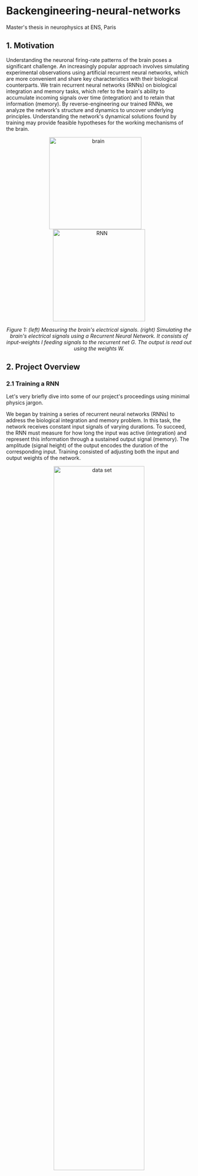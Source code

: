 # Backengineering-neural-networks
Master's thesis in neurophysics at ENS, Paris

## **1. Motivation**

Understanding the neuronal firing-rate patterns of the brain poses a significant challenge. An increasingly popular approach involves simulating experimental observations using artificial recurrent neural networks, which are more convenient and share key characteristics with their biological counterparts. We train recurrent neural networks (RNNs) on biological integration and memory tasks, which refer to the brain's ability to accumulate incoming signals over time (integration) and to retain that information (memory). By reverse-engineering our trained RNNs, we analyze the network's structure and dynamics to uncover underlying principles. Understanding the network's dynamical solutions found by training may provide feasible hypotheses for the working mechanisms of the brain.

<p align="center">
  <img src="https://github.com/user-attachments/assets/45b3f5d8-692c-4bbf-af47-5ac4bb128696" 
       alt="brain" height="250", style="margin-right:20px;">
  <img src="https://github.com/user-attachments/assets/54c92a1e-f4bf-4d6c-9990-5ef206f5dea7" 
       alt="RNN" height="250">
</p>

<p align="center">
  <em>Figure 1: (left) Measuring the brain's electrical signals. (right) Simulating the brain's electrical signals using a Recurrent Neural Network. It consists of input-weights I feeding signals to the recurrent net G. The output is read out using the weights W.</em>
</p>


## **2. Project Overview**

### **2.1 Training a RNN**

Let's very briefly dive into some of our project's proceedings using minimal physics jargon.

We began by training a series of recurrent neural networks (RNNs) to address the biological integration and memory problem. In this task, the network receives constant input signals of varying durations. To succeed, the RNN must measure for how long the input was active (integration) and represent this information through a sustained output signal (memory). The amplitude (signal height) of the output encodes the duration of the corresponding input. Training consisted of adjusting both the input and output weights of the network.

<p align="center">
  <img src="https://github.com/user-attachments/assets/22ca8b96-d2f7-4dbe-af2f-ddc66c82608b" alt="data set" width="70%">
</p>

<p align="center">
  <img src="https://github.com/user-attachments/assets/7ec6c884-6606-47d7-8007-6c99829af0c0" alt="network output" width="70%">
</p>

<p align="center">
  <em>Figure 2: (top) Data-set featuring integration and memory patterns. The figure illustrates input-signals of different durations. The according target-output is a constant signal encoding the according input-duration through its height. (bottom) An RNN's typical output after having been trained on such a data-set.</em>
</p>

### **2.2 Reverse-Engineering and Analysis**

We proceeded by visualising firing-rate trajectories in Principal Component-space (the space, in which the most important parts of the firing rate dynamics can be seen), to obtain valuable insights on how our RNN solves its given problem. We found, that input-signals of different durations lead to parallel firing-rate trajectories (the path the dynamics traces in PC-space), while their separating distances were correlated to the according signal-times. We therefore hypothesized, that integration relied on measuring the denoted distances. On the other hand, we suggested that output-weights were fine-tuned to rule out the remaining firing-rate dynamics, in order to output a plateau.

<p align="center">
  <img src="https://github.com/user-attachments/assets/467b5ae7-b3d3-4a1c-97ce-d3d2beb9503c" 
       alt="trajectories" 
       width="75%">
</p>

<p align="center">
  <em>Figure 3: Three different trajectories r(t) for inputs of durations 50ms (blue and cyan), 150ms (green and olive) and 300ms (red and magenta) in Principal Component Space.  
  (a) Time-frame where the input is turned on. The input-weights I are illustrated using a vector-arrow.  
  (b) Intrinsic phase, where the network processes the input before entering plateau-phase. The latter denotes the time-frame where the network exhibits a plateau-like output to mimic memory behaviour.  
  (c) Entire trajectory. Blue, green and red represent r(t) during the input-dominated and intrinsic phases. Cyan, magenta and olive are used once the curves enter the memory-period or plateau-phase, and are labelled as "memory".</em>
</p>

### **2.3 Conclusion**

Ultimately, we attempted at consolidating our findings. We proposed an analytical solution for how our RNN is able to solve integration- and memory behaviours observed in neuroscience.

<p align="center">
  <img src="https://github.com/user-attachments/assets/0fd80836-9122-48cb-9384-c56797fff4b9" alt="equation1" width="60%">
</p>

<p align="center">
  <img src="https://github.com/user-attachments/assets/5a379490-cd11-4441-87a3-8ca2f309c4ce" alt="equation2" width="60%">
</p>

<p align="center">
  <em>Figure 4: (top) Basic structure of our proposed equation. (bottom) Determining each component.</em>
</p>

## **3. Repository Structure**

```
├── README.md                    # This file - project overview
├── Thesis.pdf                   # Complete master's thesis document
├── experiment-a/                # Training both input (I) and output (W) weights
│   ├── main.py                  # Training and analysis script
│   ├── SYS_A_modules.py        # Network architecture and utilities
│   ├── requirements.txt         # Python dependencies
│   ├── models/                  # Trained model weights
│   └── results/                 # Training curves and performance analysis
└── experiment-b/                # Coming soon: Alternative training configurations
```

### Experiment-A: Joint Training of Input and Output Weights

This experiment trains RNNs where both input weights (**I**) and output weights (**W**) are optimized simultaneously. Twenty independent models were trained to enable statistical analysis of learned solutions. The analysis investigates whether performance correlates with architectural features such as weight correlations and participation ratios. See [`experiment-a/README.md`](https://github.com/lorenapuhl/Backengineering-neural-networks/tree/main/experiment-a) for detailed documentation.


### Future Experiments

Additional experiments exploring alternative training configurations and network architectures will be added soon, including:
- **Experiment-B**: Training with fixed output weights
- **Experiment-C**: Alternative loss functions and task variations


## **4. Getting Started**

### Installation

```bash
# Clone the repository
git clone https://github.com/yourusername/Backengineering-neural-networks.git
cd Backengineering-neural-networks

# Install dependencies for experiment-a
cd experiment-a
pip install -r requirements.txt
```

### Running Experiments

See individual experiment directories for specific instructions. For example, to run experiment-a:

```bash
cd experiment-a
python main.py
```

## **5. Further Information**

For comprehensive details on the theoretical background, methodology, results, and discussion, please refer to [**Thesis.pdf**](https://github.com/lorenapuhl/Backengineering-neural-networks/blob/main/Thesis.pdf) included in this repository.

## **6. Contact**

lorena.puhl@protonmail.com
